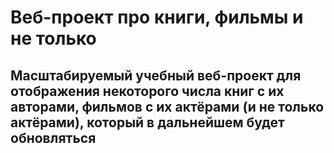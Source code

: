 # Веб-проект про книги, фильмы и не только
## Масштабируемый учебный веб-проект для отображения некоторого числа книг с их авторами, фильмов с их актёрами (и не только актёрами), который в дальнейшем будет обновляться
